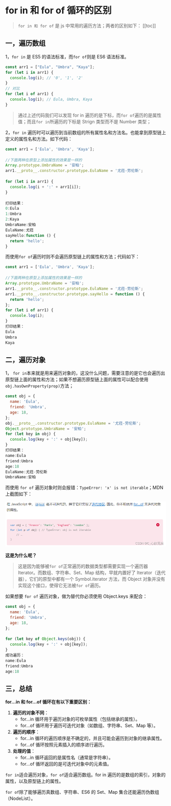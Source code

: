 # for in 和 for of 循环的区别

> `for in 和 for of` 是 js 中常用的遍历方法；两者的区别如下： [[toc]]

## 一，遍历数组

1，`for in` 是 ES5 的语法标准，而`for of`则是 ES6 语法标准。

```javascript
const arr1 = ["Eula", "Umbra", "Kaya"];
for (let i in arr1) {
  console.log(i); // '0', '1', '2'
}
// 对比
for (let i of arr1) {
  console.log(i); // Eula, Umbra, Kaya
}
```

> 通过上述代码我们可以发现 for in 遍历的是下标，而`for of`遍历的是属性值；而且`for in`所遍历的下标是 Strign 类型而不是 Number 类型；

2，`for in` 遍历时可以遍历到当前数组的所有属性名和方法名。也能拿到原型链上定义的属性名和方法。如下代码：

```javascript
const arr1 = ['Eula', 'Umbra', 'Kaya'];

//下面两种在原型上添加属性的效果是一样的
Array.prototype.UmbraName = '安柏';
arr1.__proto__.constructor.prototype.EulaName = '尤菈-劳伦斯';

for (let i in arr1) {
  console.log(i + ':' + arr1[i]);
}

打印结果：
0:Eula
1:Umbra
2:Kaya
UmbraName:安柏
EulaName:尤菈
sayHello:function () {
  return 'hello';
}
```

而使用`for of`遍历时则不会遍历原型链上的属性和方法；代码如下：

```javascript
const arr1 = ['Eula', 'Umbra', 'Kaya'];

//下面两种在原型上添加属性的效果是一样的
Array.prototype.UmbraName = '安柏';
arr1.__proto__.constructor.prototype.EulaName = '尤菈-劳伦斯';
arr1.__proto__.constructor.prototype.sayHello = function () {
  return 'hello';
};
for (let i of arr1) {
  console.log(i);
}
打印结果：
Eula
Umbra
Kaya
```

## 二，遍历对象

1， `for in`本来就是用来遍历对象的，这没什么问题，需要注意的是它也会遍历出原型链上面的属性和方法；如果不想遍历原型链上面的属性可以配合使用`obj.hasOwnProperty(prop)`方法；

```javascript
const obj = {
  name: 'Eula',
  friend: 'Umbra',
  age: 18,
};
obj.__proto__.constructor.prototype.EulaName = '尤菈-劳伦斯';
Object.prototype.UmbraName = '安柏';
for (let key in obj) {
  console.log(key + ':' + obj[key]);
}
打印结果：
name:Eula
friend:Umbra
age:18
EulaName:尤菈-劳伦斯
UmbraName:安柏
```

而使用 `for of` 遍历对象时则会报错：`TypeError: 'x' is not iterable`；MDN 上截图如下：

![在这里插入图片描述](../../images/forOf.png)

**这是为什么呢？**

> 这是因为能够被`for of`正常遍历的数据类型都需要实现一个遍历器 Iterator。而数组、字符串、Set、Map 结构，早就内置好了 Iterator（迭代器），它们的原型中都有一个 Symbol.iterator 方法，而 Object 对象并没有实现这个接口，使得它无法被`for of`遍历。

如果想要 `for of` 遍历对象，做为替代你必须使用 Object.keys 来配合：

```javascript
const obj = {
  name: 'Eula',
  friend: 'Umbra',
  age: 18,
};

for (let key of Object.keys(obj)) {
  console.log(key + ':' + obj[key]);
}
成功遍历：
name:Eula
friend:Umbra
age:18
```

## 三，总结

**for...in 和 for...of 循环在有以下重要区别：**

1. **遍历的对象不同**：
   - for...in 循环用于遍历对象的可枚举属性（包括继承的属性）。
   - for...of 循环用于遍历可迭代对象（如数组、字符串、Set、Map 等）。
2. **遍历的顺序**：
   - for...in 循环的遍历顺序是不确定的，并且可能会遍历到对象的继承属性。
   - for...of 循环按照元素插入的顺序进行遍历。
3. **处理的值**：
   - for...in 循环返回的是属性名（通常是字符串）。
   - for...of 循环返回的是可迭代对象中的元素值。

`for in`适合遍历对象，`for of`适合遍历数组。for in 遍历的是数组的索引，对象的属性，以及原型链上的属性。

`for of`除了能够遍历真数组、字符串、ES6 的 Set、Map 集合还能遍历伪数组（NodeList）。
